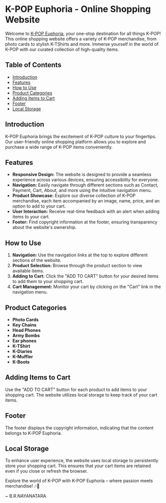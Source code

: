 # K-POP Euphoria - Online Shopping Website

Welcome to [K-POP Euphoria](https://nayanatara07.github.io/Online-shopping-website/), your one-stop destination for all things K-POP! This online shopping website offers a variety of K-POP merchandise, from photo cards to stylish K-TShirts and more. Immerse yourself in the world of K-POP with our curated collection of high-quality items.

## Table of Contents

- [Introduction](#introduction)
- [Features](#features)
- [How to Use](#how-to-use)
- [Product Categories](#product-categories)
- [Adding Items to Cart](#adding-items-to-cart)
- [Footer](#footer)
- [Local Storage](#local-storage)

## Introduction

K-POP Euphoria brings the excitement of K-POP culture to your fingertips. Our user-friendly online shopping platform allows you to explore and purchase a wide range of K-POP items conveniently.

## Features

- **Responsive Design:** The website is designed to provide a seamless experience across various devices, ensuring accessibility for everyone.
- **Navigation:** Easily navigate through different sections such as Contact, Payment, Cart, About, and more using the intuitive navigation menu.
- **Product Showcase:** Explore our diverse collection of K-POP merchandise, each item accompanied by an image, name, price, and an option to add to your cart.
- **User Interaction:** Receive real-time feedback with an alert when adding items to your cart.
- **Footer:** Find copyright information at the footer, ensuring transparency about the website's ownership.

## How to Use

1. **Navigation:** Use the navigation links at the top to explore different sections of the website.
2. **Product Selection:** Browse through the product section to view available items.
3. **Adding to Cart:** Click the "ADD TO CART" button for your desired items to add them to your shopping cart.
4. **Cart Management:** Monitor your cart by clicking on the "Cart" link in the navigation menu.

## Product Categories

- **Photo Cards**
- **Key Chains**
- **Head Phones**
- **Army Bombs**
- **Ear phones**
- **K-TShirt**
- **K-Diaries**
- **K-Muffler**
- **K-Boots**

## Adding Items to Cart

Use the "ADD TO CART" button for each product to add items to your shopping cart. The website utilizes local storage to keep track of your cart items.

## Footer

The footer displays the copyright information, indicating that the content belongs to K-POP Euphoria.

## Local Storage

To enhance user experience, the website uses local storage to persistently store your shopping cart. This ensures that your cart items are retained even if you close or refresh the browser.

Explore the world of K-POP with K-POP Euphoria – where passion meets merchandise! 🎶🛒

~ B.R.NAYANATARA